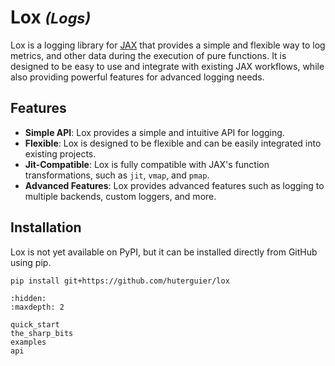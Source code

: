 # Lox <small><em>(Logs)</em></small>

Lox is a logging library for [JAX](https://docs.jax.dev/en/latest/) that provides a simple and flexible way to log metrics, and other data during the execution of pure functions.
It is designed to be easy to use and integrate with existing JAX workflows, while also providing powerful features for advanced logging needs.


## Features

- **Simple API**: Lox provides a simple and intuitive API for logging.
- **Flexible**: Lox is designed to be flexible and can be easily integrated into existing projects.
- **Jit-Compatible**: Lox is fully compatible with JAX's function transformations, such as `jit`, `vmap`, and `pmap`.
- **Advanced Features**: Lox provides advanced features such as logging to multiple backends, custom loggers, and more.


## Installation

Lox is not yet available on PyPI, but it can be installed directly from GitHub using pip.
```bash
pip install git+https://github.com/huterguier/lox
```

```{toctree}
:hidden:
:maxdepth: 2

quick_start
the_sharp_bits
examples
api
```
